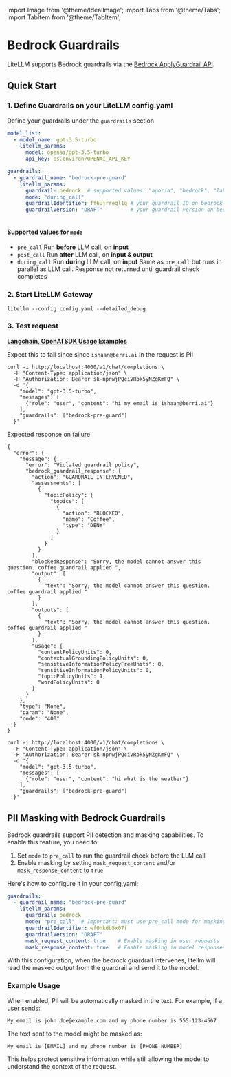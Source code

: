 import Image from '@theme/IdealImage';
import Tabs from '@theme/Tabs';
import TabItem from '@theme/TabItem';

# Bedrock Guardrails

LiteLLM supports Bedrock guardrails via the [Bedrock ApplyGuardrail API](https://docs.aws.amazon.com/bedrock/latest/APIReference/API_runtime_ApplyGuardrail.html). 

## Quick Start
### 1. Define Guardrails on your LiteLLM config.yaml 

Define your guardrails under the `guardrails` section
```yaml
model_list:
  - model_name: gpt-3.5-turbo
    litellm_params:
      model: openai/gpt-3.5-turbo
      api_key: os.environ/OPENAI_API_KEY

guardrails:
  - guardrail_name: "bedrock-pre-guard"
    litellm_params:
      guardrail: bedrock  # supported values: "aporia", "bedrock", "lakera"
      mode: "during_call"
      guardrailIdentifier: ff6ujrregl1q # your guardrail ID on bedrock
      guardrailVersion: "DRAFT"         # your guardrail version on bedrock
  
```

#### Supported values for `mode`

- `pre_call` Run **before** LLM call, on **input**
- `post_call` Run **after** LLM call, on **input & output**
- `during_call` Run **during** LLM call, on **input** Same as `pre_call` but runs in parallel as LLM call.  Response not returned until guardrail check completes

### 2. Start LiteLLM Gateway 


```shell
litellm --config config.yaml --detailed_debug
```

### 3. Test request 

**[Langchain, OpenAI SDK Usage Examples](../proxy/user_keys#request-format)**

<Tabs>
<TabItem label="Unsuccessful call" value = "not-allowed">

Expect this to fail since since `ishaan@berri.ai` in the request is PII

```shell
curl -i http://localhost:4000/v1/chat/completions \
  -H "Content-Type: application/json" \
  -H "Authorization: Bearer sk-npnwjPQciVRok5yNZgKmFQ" \
  -d '{
    "model": "gpt-3.5-turbo",
    "messages": [
      {"role": "user", "content": "hi my email is ishaan@berri.ai"}
    ],
    "guardrails": ["bedrock-pre-guard"]
  }'
```

Expected response on failure

```shell
{
  "error": {
    "message": {
      "error": "Violated guardrail policy",
      "bedrock_guardrail_response": {
        "action": "GUARDRAIL_INTERVENED",
        "assessments": [
          {
            "topicPolicy": {
              "topics": [
                {
                  "action": "BLOCKED",
                  "name": "Coffee",
                  "type": "DENY"
                }
              ]
            }
          }
        ],
        "blockedResponse": "Sorry, the model cannot answer this question. coffee guardrail applied ",
        "output": [
          {
            "text": "Sorry, the model cannot answer this question. coffee guardrail applied "
          }
        ],
        "outputs": [
          {
            "text": "Sorry, the model cannot answer this question. coffee guardrail applied "
          }
        ],
        "usage": {
          "contentPolicyUnits": 0,
          "contextualGroundingPolicyUnits": 0,
          "sensitiveInformationPolicyFreeUnits": 0,
          "sensitiveInformationPolicyUnits": 0,
          "topicPolicyUnits": 1,
          "wordPolicyUnits": 0
        }
      }
    },
    "type": "None",
    "param": "None",
    "code": "400"
  }
}

```

</TabItem>

<TabItem label="Successful Call " value = "allowed">

```shell
curl -i http://localhost:4000/v1/chat/completions \
  -H "Content-Type: application/json" \
  -H "Authorization: Bearer sk-npnwjPQciVRok5yNZgKmFQ" \
  -d '{
    "model": "gpt-3.5-turbo",
    "messages": [
      {"role": "user", "content": "hi what is the weather"}
    ],
    "guardrails": ["bedrock-pre-guard"]
  }'
```

</TabItem>


</Tabs>

## PII Masking with Bedrock Guardrails

Bedrock guardrails support PII detection and masking capabilities. To enable this feature, you need to:

1. Set `mode` to `pre_call` to run the guardrail check before the LLM call
2. Enable masking by setting `mask_request_content` and/or `mask_response_content` to `true`

Here's how to configure it in your config.yaml:

```yaml showLineNumbers title="litellm bedrock guardrailconfig.yaml"
guardrails:
  - guardrail_name: "bedrock-pre-guard"
    litellm_params:
      guardrail: bedrock
      mode: "pre_call"  # Important: must use pre_call mode for masking
      guardrailIdentifier: wf0hkdb5x07f
      guardrailVersion: "DRAFT"
      mask_request_content: true    # Enable masking in user requests
      mask_response_content: true   # Enable masking in model responses
```

With this configuration, when the bedrock guardrail intervenes, litellm will read the masked output from the guardrail and send it to the model.

### Example Usage

When enabled, PII will be automatically masked in the text. For example, if a user sends:

```
My email is john.doe@example.com and my phone number is 555-123-4567
```

The text sent to the model might be masked as:

```
My email is [EMAIL] and my phone number is [PHONE_NUMBER]
```

This helps protect sensitive information while still allowing the model to understand the context of the request.

